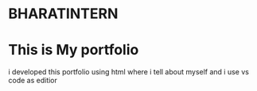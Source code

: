 # BHARATINTERN
# This is My portfolio 
i developed this portfolio using html where i tell about myself and i use vs code as editior
